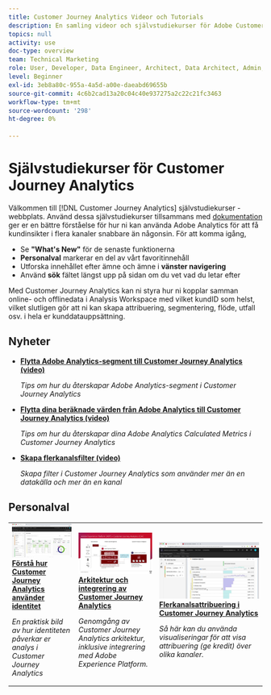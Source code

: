 ```yaml
---
title: Customer Journey Analytics Videor och Tutorials
description: En samling videor och självstudiekurser för Adobe Customer Journey Analytics.
topics: null
activity: use
doc-type: overview
team: Technical Marketing
role: User, Developer, Data Engineer, Architect, Data Architect, Admin, Leader
level: Beginner
exl-id: 3eb8a80c-955a-4a5d-a00e-daeabd69655b
source-git-commit: 4c6b2cad13a20c04c40e937275a2c22c21fc3463
workflow-type: tm+mt
source-wordcount: '298'
ht-degree: 0%

---
```


# Självstudiekurser för Customer Journey Analytics

Välkommen till [!DNL Customer Journey Analytics] självstudiekurser - webbplats.  Använd dessa självstudiekurser tillsammans med [dokumentation](https://experienceleague.adobe.com/docs/analytics-platform/using/cja-landing.html) ger er en bättre förståelse för hur ni kan använda Adobe Analytics för att få kundinsikter i flera kanaler snabbare än någonsin.  För att komma igång,

* Se **&quot;What&#39;s New&quot;** för de senaste funktionerna
* **Personalval** markerar en del av vårt favoritinnehåll
* Utforska innehållet efter ämne och ämne i **vänster navigering**
* Använd **sök** fältet längst upp på sidan om du vet vad du letar efter

Med Customer Journey Analytics kan ni styra hur ni kopplar samman online- och offlinedata i Analysis Workspace med vilket kundID som helst, vilket slutligen gör att ni kan skapa attribuering, segmentering, flöde, utfall osv. i hela er kunddatauppsättning.

<div id="whats-new-section">

## Nyheter

* **[Flytta Adobe Analytics-segment till Customer Journey Analytics (video)](components/filters/moving-adobe-analytics-segments-to-customer-journey-analytics.md)**

   *Tips om hur du återskapar Adobe Analytics-segment i Customer Journey Analytics*

* **[Flytta dina beräknade värden från Adobe Analytics till Customer Journey Analytics (video)](components/calc-metrics/moving-your-calculated-metrics-from-adobe-analytics-to-customer-journey-analytics.md)**

   *Tips om hur du återskapar dina Adobe Analytics Calculated Metrics i Customer Journey Analytics*

* **[Skapa flerkanalsfilter (video)](components/filters/creating-cross-channel-filters-in-customer-journey-analytics.md)**

   *Skapa filter i Customer Journey Analytics som använder mer än en datakälla och mer än en kanal*

</div>

<div id="recs-overview-body-1"></div>
<div id="recs-overview-body-2"></div>
<div id="recs-overview-body-3"></div>
<div id="recs-overview-body-4"></div>
<div id="recs-overview-body-5"></div>
<div id="recs-overview-body-6"></div>

<div id="staff-picks-section">

## Personalval

<table>
<tr>
  <td>
    <a href="visitor-id/understanding-how-customer-journey-analytics-uses-identity.md">
      <img alt="Förstå hur CJA använder identitet" src="assets/30750.jpg" />
    </a>
    <div>
      <a href="visitor-id/understanding-how-customer-journey-analytics-uses-identity.md">
    <strong>Förstå hur Customer Journey Analytics använder identitet</strong>
    </a>
    </div>
    <p>
    <em>En praktisk bild av hur identiteten påverkar er analys i Customer Journey Analytics</em>
    <p>
  </td>
   <td>
    <a href="architecture/architecture-and-integrations-of-cja.md">
      <img alt="Arkitektur och integrering av Customer Journey Analytics" src="assets/32483.jpg" />
    </a>
    <div>
      <a href="architecture/architecture-and-integrations-of-cja.md">
    <strong>Arkitektur och integrering av Customer Journey Analytics</strong>
    </a>
    </div>
    <p>
    <em>Genomgång av Customer Journey Analytics arkitektur, inklusive integrering med Adobe Experience Platform.</em>
    <p>
  </td>
  <td>
    <a href="visualizations/cross-channel-attribution-in-customer-journey-analytics.md">
      <img alt="Flerkanalsattribuering i Customer Journey Analytics" src="assets/31772.jpg" />
    </a>
    <div>
      <a href="visualizations/cross-channel-attribution-in-customer-journey-analytics.md">
    <strong>Flerkanalsattribuering i Customer Journey Analytics</strong>
    </a>
    </div>
    <p>
    <em>Så här kan du använda visualiseringar för att visa attribuering (ge kredit) över olika kanaler.</em>
    <p>
  </td>
</tr>
</table>
</div>
